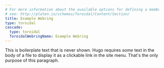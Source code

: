 ```yaml
---
# For more information about the available options for defining a member site,
# see: http://platen.io/schemas/Toroidal/Content/Section/
title: Example Webring
type: toroidal
cascade:
  type: toroidal
  ToroidalWebringName: Example Webring
---
```


This is boilerplate text that is never shown. Hugo requires _some_ text in the body of a file to
display it as a clickable link in the site menu. That's the only purpose of this paragraph.
